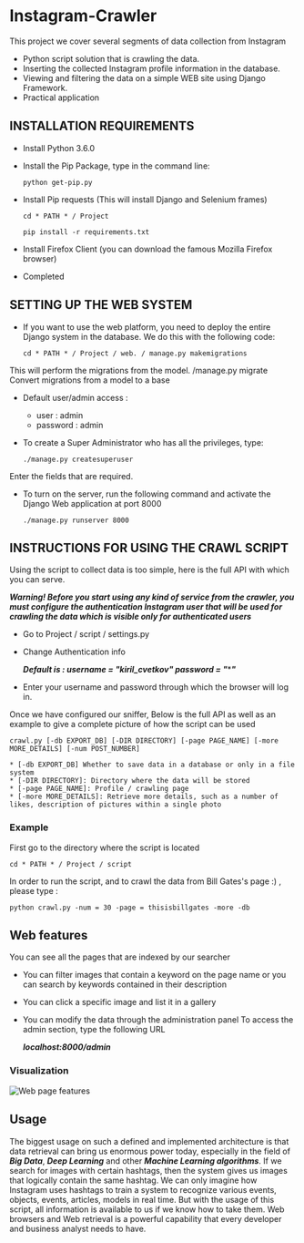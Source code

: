 # Instagram-Crawler
This project we cover several segments of data collection from Instagram

* Python script solution that is crawling the data.
* Inserting the collected Instagram profile information in the database. 
* Viewing and filtering the data on a simple WEB site using Django Framework.
* Practical application

## INSTALLATION REQUIREMENTS
 
* Install Python 3.6.0
* Install the Pip Package, type in the command line:
  
  ```python get-pip.py```
* Install Pip requests (This will install Django and Selenium frames)
  
  ```cd * PATH * / Project```
  
  ```pip install -r requirements.txt```
* Install Firefox Client (you can download the famous Mozilla Firefox browser)
* Completed



## SETTING UP THE WEB SYSTEM
* If you want to use the web platform, you need to deploy the entire Django system in the database. We do this with the following code:

  ```cd * PATH * / Project / web. / manage.py makemigrations```

This will perform the migrations from the model. /manage.py migrate Convert migrations from a model to a base

* Default user/admin access : 
 
  * user : admin
  * password : admin
  
* To create a Super Administrator who has all the privileges, type:

  ```./manage.py createsuperuser```

Enter the fields that are required.

* To turn on the server, run the following command and activate the Django Web application at port 8000

  ```./manage.py runserver 8000```
  
  

## INSTRUCTIONS FOR USING THE CRAWL SCRIPT
Using the script to collect data is too simple, here is the full API with which you can serve.

***Warning! Before you start using any kind of service from the crawler, you must configure the authentication Instagram user 
that will be used for crawling the data which is visible only for authenticated users***

* Go to Project / script / settings.py
* Change Authentication info 

  ***Default is : username = "kiril_cvetkov" password = "*******"***
* Enter your username and password through which the browser will log in.
 
Once we have configured our sniffer, Below is the full API as well as an example to give a complete picture of how the script can be used

```
crawl.py [-db EXPORT_DB] [-DIR DIRECTORY] [-page PAGE_NAME] [-more MORE_DETAILS] [-num POST_NUMBER]
 
* [-db EXPORT_DB] Whether to save data in a database or only in a file system
* [-DIR DIRECTORY]: Directory where the data will be stored
* [-page PAGE_NAME]: Profile / crawling page
* [-more MORE_DETAILS]: Retrieve more details, such as a number of likes, description of pictures within a single photo
```

### Example 
First go to the directory where the script is located

 ```cd * PATH * / Project / script```

In order to run the script, and to crawl the data from Bill Gates's page :) , please type :

```python crawl.py -num = 30 -page = thisisbillgates -more -db```

## Web features
You can see all the pages that are indexed by our searcher

* You can filter images that contain a keyword on the page name or you can search by keywords contained in their description 
* You can click a specific image and list it in a gallery
* You can modify the data through the administration panel To access the admin section, type the following URL

  ***localhost:8000/admin***
  
### Visualization
![Web page features](documentation/web.png)

## Usage
The biggest usage on such a defined and implemented architecture is that data retrieval can bring us enormous power today, especially in the field of ***Big Data***, ***Deep Learning*** and other ***Machine Learning algorithms***.
If we search for images with certain hashtags, then the system gives us images that logically contain the same hashtag. We can only imagine how Instagram uses hashtags to train a system to recognize various events, objects, events, articles, models in real time.
But with the usage of this script, all information is available to us if we know how to take them. Web browsers and Web retrieval is a powerful capability that every developer and business analyst needs to have.

